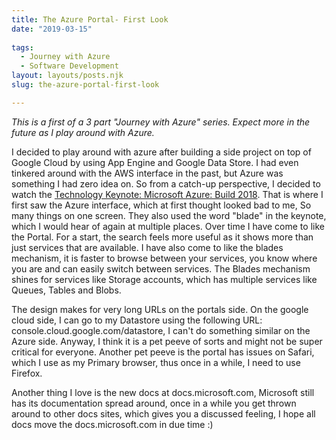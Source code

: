 ```yaml
---
title: The Azure Portal- First Look
date: "2019-03-15"
 
tags: 
  - Journey with Azure 
  - Software Development
layout: layouts/posts.njk
slug: the-azure-portal-first-look

---
```


_This is a first of a 3 part "Journey with Azure" series. Expect more in the future as I play around with Azure._

I decided to play around with azure after building a side project on top of Google Cloud by using App Engine and Google Data Store. I had even tinkered around with the AWS interface in the past, but Azure was something I had zero idea on. So from a catch-up perspective, I decided to watch the [Technology Keynote: Microsoft Azure: Build 2018](https://www.youtube.com/watch?v=G9615XmUfas). That is where I first saw the Azure interface, which at first thought looked bad to me, So many things on one screen. They also used the word "blade" in the keynote, which I would hear of again at multiple places. Over time I have come to like the Portal. For a start, the search feels more useful as it shows more than just services that are available. I have also come to like the blades mechanism, it is faster to browse between your services, you know where you are and can easily switch between services. The Blades mechanism shines for services like Storage accounts, which has multiple services like Queues, Tables and Blobs.

The design makes for very long URLs on the portals side. On the google cloud side, I can go to my Datastore using the following URL: console.cloud.google.com/datastore, I can't do something similar on the Azure side. Anyway, I think it is a pet peeve of sorts and might not be super critical for everyone. Another pet peeve is the portal has issues on Safari, which I use as my Primary browser, thus once in a while, I need to use Firefox.

Another thing I love is the new docs at docs.microsoft.com, Microsoft still has its documentation spread around, once in a while you get thrown around to other docs sites, which gives you a discussed feeling, I hope all docs move the docs.microsoft.com in due time :)
